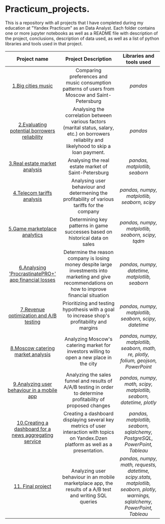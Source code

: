 # Practicum_projects. 
This is a repository with all projects that I have completed during my education at "Yandex Practicum" as an Data Analyst. Each folder contains one or more jupyter notebooks as well as a README file with description of the project, conclusions, description of data used, as well as a list of python libraries and tools used in that project.

| Project name | Project Description | Libraries and tools used |
| :--------------------: | :---------------------: |:---------------------------:|
| [1.Big cities music](https://github.com/samalyarov/practicum_projects/tree/main/big_cities_music) | Comparing preferences and music consumption patterns of users from Moscow and Saint-Petersburg | *pandas* |
| [2.Evaluating potential borrowers reliability](https://github.com/samalyarov/practicum_projects/tree/main/analysing_reliability) | Analysing the correlation between various factors (marital status, salary, etc.) on borrowers reliablity and likelyhood to skip a loan payment. | *pandas* |
| [3.Real estate market analysis](https://github.com/samalyarov/practicum_projects/tree/main/real_estate_market) | Analysing the real estate market of Saint-Petersburg | *pandas, matplotlib, seaborn* |
| [4.Telecom tariffs analysis](https://github.com/samalyarov/practicum_projects/tree/main/telecom_tariffs) | Analysing user behaviour and determening the profitability of various tariffs for the company | *pandas, numpy, matplotlib, seaborn, scipy* |
| [5.Game marketplace analytics](https://github.com/samalyarov/practicum_projects/tree/main/game_marketplace) | Determining key patterns in game successes based on historical data on sales | *pandas, numpy, matplotlib, seaborn, scipy, tqdm* |
| [6.Analysing 'ProcrastinatePRO+' app financial losses](https://github.com/samalyarov/practicum_projects/tree/main/financial_losses_analysis) | Determine the reason company is losing money despite large investments into marketing and give recommendations on how to improve financial situation | *pandas, numpy, datetime, matplotlib, seaborn* |
| [7.Revenue optimization and A/B testing](https://github.com/samalyarov/practicum_projects/tree/main/revenue_optimisation_ab_testing) | Prioritizing and testing hypothesis with a goal to increase shop's profitability and margins | *pandas, numpy, matplotlib, seaborn, scipy, datetime* |
| [8.Moscow catering market analysis](https://github.com/samalyarov/practicum_projects/tree/main/moscow_catering_market) | Analyzing Moscow's catering market for investors willing to open a new place in the city | *pandas, numpy, matplotlib, seaborn, math, re, plotly, folium, geojson, PowerPoint* |
| [9.Analyzing user behaviour in a mobile app](https://github.com/samalyarov/practicum_projects/tree/main/user_behaviour_analysis) | Analyzing the sales funnel and results of A/A/B testing in order to determine profitability of proposed changes | *pandas, numpy, math, scipy, matplotlib, seaborn, datetime, plotly* |
| [10.Creating a dashboard for a news aggregating service](https://github.com/samalyarov/practicum_projects/tree/main/user_events_dashboard) | Creating a dashboard displaying several key metrics of user interaction with topics on Yandex.Dzen platform as well as a presentation. | *pandas, matplotlib, seaborn, sqlalchemy, PostgreSQL, PowerPoint, Tableau* |
| [11. Final project](https://github.com/samalyarov/practicum_projects/tree/main/final_project) | Analyzing user behaviour in an mobile marketplace app, the results of a A/B test and writing SQL queries | *pandas, numpy, math, requests, datetime, scipy.stats, matplotlib, seaborn, plotly, warnings, sqlalchemy, PowerPoint, Tableau* |

